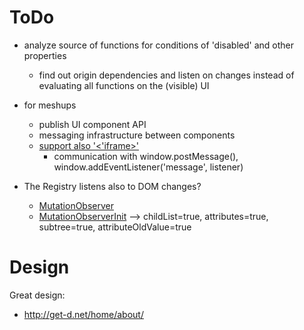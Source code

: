 ToDo
====


- analyze source of functions for conditions of 'disabled' and other properties
    - find out origin dependencies and listen on changes instead of evaluating all functions on the (visible) UI

- for meshups
    - publish UI component API
    - messaging infrastructure between components
    - [support also '<'iframe>'](https://www.heise.de/developer/artikel/iframes-der-heilige-Gral-bei-verteilten-Webanwendungen-4496075.html?seite=3)
        - communication with window.postMessage(), window.addEventListener('message', listener)

- The Registry listens also to DOM changes?
    - [MutationObserver](https://developer.mozilla.org/de/docs/Web/API/MutationObserver)
    - [MutationObserverInit](https://developer.mozilla.org/de/docs/Web/API/MutationObserver#MutationObserverInit) --> childList=true, attributes=true, subtree=true, attributeOldValue=true

Design
======

Great design:
- http://get-d.net/home/about/
